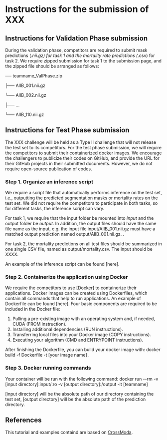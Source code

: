 # Instructions for the submission of XXX

## Instructions for Validation Phase submission
During the validation phase, competitors are required to submit mask predictions (*.nii.gz) for task 1 and the mortality rate predictions (*.csv) for task 2. We require zipped submission for task 1 to the submission page, and the zipped file should be arranged as follows:

── teamname_ValPhase.zip

   ├── AIIB_001.nii.gz
   
   └── AIIB_002.nii.gz
   
   ├── ...
   
   └── AIIB_110.nii.gz


## Instructions for Test Phase submission

The XXX challenge will be held as a Type II challenge that will not release the test set to its competitors. For the test phase submission, we will require the competitors to submit their containerized docker images. We encourage the challengers to publicize their codes on GitHub, and provide the URL for their GitHub projects in their submitted documents. However, we do not require open-source publication of codes. 

### Step 1. Organize an inference script

We require a script file that automatically performs inference on the test set, i.e., outputting the predicted segmentation masks or mortality rates on the test set. We did not require the competitors to participate in both tasks, so for different tasks, the inference script can vary.

For task 1, we require that the input folder be mounted into *input* and the output folder be *output*. In addition, the output files should have the same file name as the input, e.g. the input file input/AIIB_001.nii.gz must have a matched output prediction named output/AIIB_001.nii.gz.  .

For task 2, the mortality predictions on all test files should be summarized in one single CSV file, named as output/mortality.csv. The input should be XXXX.

An example of the inference script can be found [here].


### Step 2. Containerize the application using Docker

We require the competitors to use [Docker] to containerize their applications. Docker images can be created using Dockerfiles, which contain all commands that help to run applications. An example of Dockerfile can be found [here]. Four basic components are required to be included in the Docker file:

1. Pulling a pre-existing image with an operating system and, if needed, CUDA (FROM instruction).
2. Installing additional dependencies (RUN instructions).
3. Transferring local files into your Docker image (COPY instructions).
4. Executing your algorithm (CMD  and ENTRYPOINT instructions).

After finishing the Dockerfile, you can build your docker image with:
docker build -f Dockerfile -t [your image name] .


### Step 3. Docker running commands
Your container will be run with the following command:
docker run --rm -v [input directory]:input/:ro -v [output directory]:/output -it [teamname]

[input directory] will be the absolute path of our directory containing the test set, [output directory] will be the absolute path of the prediction directory.

## References
This tutorial and examples containd are based on [CrossModa](https://crossmoda.grand-challenge.org/submission/).
